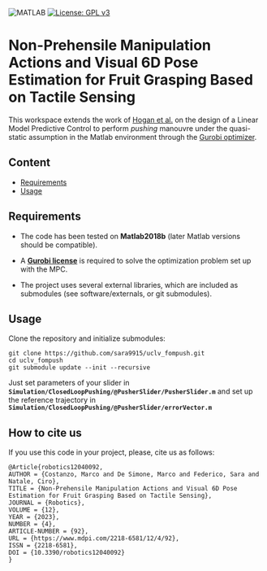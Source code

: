 ![MATLAB](https://img.shields.io/badge/MATLAB-R2018b-blue.svg)
[![License: GPL v3](https://img.shields.io/badge/License-GPL%20v3-blue.svg)](https://www.gnu.org/licenses/gpl-3.0)

# Non-Prehensile Manipulation Actions and Visual 6D Pose Estimation for Fruit Grasping Based on Tactile Sensing
This workspace extends the work of [Hogan et al.]() on the design of a Linear Model Predictive Control to perform _pushing_ manouvre under the quasi-static assumption in the Matlab environment through the [Gurobi optimizer](https://www.gurobi.com/).

## Content
- [Requirements](#requirements)
- [Usage](#usage)

## Requirements 
- The code has been tested on **Matlab2018b** (later Matlab versions should be compatible).  

- A **[Gurobi license](https://www.gurobi.com/lp/all/licensing/?utm_source=google&utm_medium=cpc&utm_campaign=2024+na+googleads+request+an+evaluation+license&utm_content=sitelink&campaignid=2027425882&adgroupid=165853131800&creative=702008510760&keyword=gurobi&matchtype=e&_bn=g&gad_source=1&gclid=CjwKCAjw68K4BhAuEiwAylp3koorjOq2qhMndKnlt_b7mGOAtaExZhydcgB1ZZs6827DQq9xLDWXihoCc34QAvD_BwE)** is required to solve the optimization problem set up with the MPC.

- The project uses several external libraries, which are included as submodules (see software/externals, or git submodules).


## Usage
Clone the repository and initialize submodules:  
```
git clone https://github.com/sara9915/uclv_fompush.git
cd uclv_fompush 
git submodule update --init --recursive
```

Just set parameters of your slider in **`Simulation/ClosedLoopPushing/@PusherSlider/PusherSlider.m`** and set up the reference trajectory in **`Simulation/ClosedLoopPushing/@PusherSlider/errorVector.m`** 



## How to cite us
If you use this code in your project, please, cite us as follows:
```
@Article{robotics12040092,
AUTHOR = {Costanzo, Marco and De Simone, Marco and Federico, Sara and Natale, Ciro},
TITLE = {Non-Prehensile Manipulation Actions and Visual 6D Pose Estimation for Fruit Grasping Based on Tactile Sensing},
JOURNAL = {Robotics},
VOLUME = {12},
YEAR = {2023},
NUMBER = {4},
ARTICLE-NUMBER = {92},
URL = {https://www.mdpi.com/2218-6581/12/4/92},
ISSN = {2218-6581},
DOI = {10.3390/robotics12040092}
}
```
